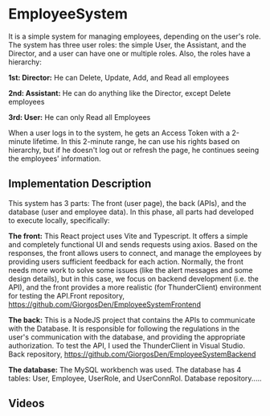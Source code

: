 # EmployeeSystem
It is a simple system for managing employees, depending on the user's role. The system has three user roles: the simple User, the Assistant, and the Director, and a user can have one or multiple roles. Also, the roles have a hierarchy:

**1st: Director:** He can Delete, Update, Add, and Read all employees

**2nd: Assistant:** He can do anything like the Director, except Delete employees

**3rd: User:** He can only Read all Employees

When a user logs in to the system, he gets an Access Token with a 2-minute lifetime. In this 2-minute range, he can use his rights based on hierarchy, but if he doesn't log out or refresh the page, he continues seeing the employees' information.

## Implementation Description
This system has 3 parts: The front (user page), the back (APIs), and the database (user and employee data). In this phase, all parts had developed to execute locally, specifically:

**The front:** This React project uses Vite and Typescript. It offers a simple and completely functional UI and sends requests using axios. Based on the responses, the front allows users to connect, and manage the employees by providing users sufficient feedback for each action. Normally, the front needs more work to solve some issues (like the alert messages and some design details), but in this case, we focus on backend development (i.e. the API), and the front provides a more realistic (for ThunderClient) environment for testing the API.Front repository, https://github.com/GiorgosDen/EmployeeSystemFrontend

**The back:** This is a NodeJS project that contains the APIs to communicate with the Database. It is responsible for following the regulations in the user's communication with the database, and providing the appropriate authorization. To test the API, I used the ThunderClient in Visual Studio. Back repository, https://github.com/GiorgosDen/EmployeeSystemBackend

**The database:** The MySQL workbench was used. The database has 4 tables: User, Employee, UserRole, and UserConnRol. Database repository.....



## Videos
